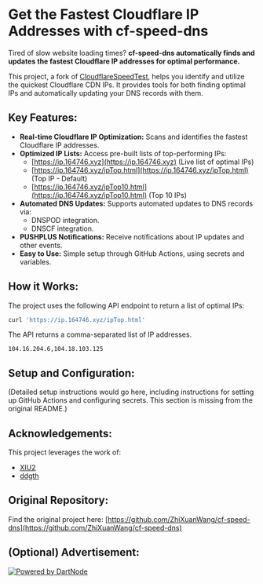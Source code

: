 # Get the Fastest Cloudflare IP Addresses with cf-speed-dns

Tired of slow website loading times? **cf-speed-dns automatically finds and updates the fastest Cloudflare IP addresses for optimal performance.**

This project, a fork of [CloudflareSpeedTest](https://github.com/ZhiXuanWang/cf-speed-dns), helps you identify and utilize the quickest Cloudflare CDN IPs. It provides tools for both finding optimal IPs and automatically updating your DNS records with them.

## Key Features:

*   **Real-time Cloudflare IP Optimization:** Scans and identifies the fastest Cloudflare IP addresses.
*   **Optimized IP Lists:** Access pre-built lists of top-performing IPs:
    *   [https://ip.164746.xyz](https://ip.164746.xyz) (Live list of optimal IPs)
    *   [https://ip.164746.xyz/ipTop.html](https://ip.164746.xyz/ipTop.html) (Top IP - Default)
    *   [https://ip.164746.xyz/ipTop10.html](https://ip.164746.xyz/ipTop10.html) (Top 10 IPs)
*   **Automated DNS Updates:** Supports automated updates to DNS records via:
    *   DNSPOD integration.
    *   DNSCF integration.
*   **PUSHPLUS Notifications:** Receive notifications about IP updates and other events.
*   **Easy to Use:** Simple setup through GitHub Actions, using secrets and variables.

##  How it Works:

The project uses the following API endpoint to return a list of optimal IPs:

```bash
curl 'https://ip.164746.xyz/ipTop.html'
```

The API returns a comma-separated list of IP addresses.

```
104.16.204.6,104.18.103.125
```

## Setup and Configuration:

(Detailed setup instructions would go here, including instructions for setting up GitHub Actions and configuring secrets.  This section is missing from the original README.)

## Acknowledgements:

This project leverages the work of:

*   [XIU2](https://github.com/XIU2/CloudflareSpeedTest)
*   [ddgth](https://github.com/ddgth/cf2dns)

## Original Repository:

Find the original project here: [https://github.com/ZhiXuanWang/cf-speed-dns](https://github.com/ZhiXuanWang/cf-speed-dns)

##  (Optional) Advertisement:

[![Powered by DartNode](https://dartnode.com/branding/DN-Open-Source-sm.png)](https://dartnode.com "Powered by DartNode - Free VPS for Open Source")